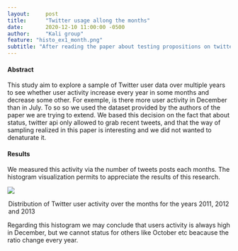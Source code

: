 ```yaml
---
layout:     post
title:      "Twitter usage allong the months"
date:       2020-12-10 11:00:00 -0500
author:     "Kali group"
feature: "histo_ex1_month.png"
subtitle: "After reading the paper about testing propositions on twitter usage, we wanted to add the research question 'Is there a pattern of twitter usage allong the year ? '. Is there some months, always the same months, where the usage increases or in contrary where it decreases ? Click this post to see the results"
---
```

<h4>Abstract</h4>
<p>
This study aim to explore a sample of Twitter user data over multiple years to see whether user activity increase every year in some months and decrease some other. For exemple, is there more user activity in December than in July.
To so so we used the dataset provided by the authors of the paper we are trying to extend. 
We based this decision on the fact that about status, twitter api only allowed to grab recent tweets, and that the way of sampling realized in this paper is interesting and we did not wanted to denaturate it. 
</p>
<h4>Results</h4>
<p>
We measured this activity via the number of tweets posts each months.
The histogram visualization permits to appreciate the results of this research.
</p>
<img src="{{ site.baseurl}}/assets/images/histo_ex1_month.png" class="quarter_width" />
<p>
<legend>Distribution of Twitter user activity over the months for the years 2011, 2012 and 2013</legend>
<p>
Regarding this histogram we may conclude that users activity is always high in December, but we cannot status for others like October etc beacause the ratio change every year.
</p>